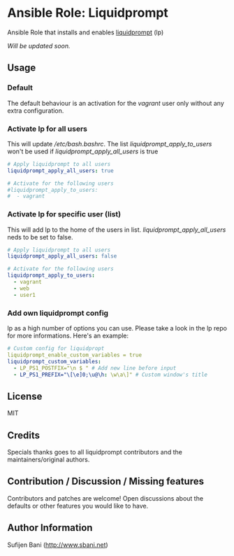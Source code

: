 # Ansible Role: Liquidprompt
Ansible Role that installs and enables [liquidprompt](https://github.com/nojhan/liquidprompt) (lp)

*Will be updated soon.*
## Usage
### Default
The default behaviour is an activation for the *vagrant* user only without any extra configuration.
### Activate lp for all users
This will update */etc/bash.bashrc*. The list *liquidprompt_apply_to_users* won't be used if *liquidprompt_apply_all_users* is true
```yaml
# Apply liquidprompt to all users
liquidprompt_apply_all_users: true

# Activate for the following users
#liquidprompt_apply_to_users:
#  - vagrant
```
### Activate lp for specific user (list)
This will add lp to the home of the users in list. *liquidprompt_apply_all_users* neds to be set to false.
```yaml
# Apply liquidprompt to all users
liquidprompt_apply_all_users: false

# Activate for the following users
liquidprompt_apply_to_users:
  - vagrant
  - web
  - user1
```
### Add own liquidprompt config
lp as a high number of options you can use. Please take a look in the lp repo for more informations. Here's an example:
```yaml
# Custom config for liquidpropt
liquidprompt_enable_custom_variables = true
liquidprompt_custom_variables:
  - LP_PS1_POSTFIX="\n $ " # Add new line before input
  - LP_PS1_PREFIX="\[\e]0;\u@\h: \w\a\]" # Custom window's title
```
## License
MIT
## Credits
Specials thanks goes to all liquidprompt contributors and the maintainers/original authors.
## Contribution / Discussion / Missing features
Contributors and patches are welcome! Open discussions about the defaults or other features you would like to have.
## Author Information
Sufijen Bani (http://www.sbani.net)